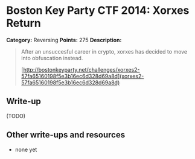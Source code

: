 # Boston Key Party CTF 2014: Xorxes Return

**Category:** Reversing
**Points:** 275
**Description:**

> After an unsuccesful career in crypto, xorxes has decided to move into obfuscation instead.
>
> [http://bostonkeyparty.net/challenges/xorxes2-57fa65160198f5e3b16ec6d328d69a8d](xorxes2-57fa65160198f5e3b16ec6d328d69a8d)

## Write-up

(TODO)

## Other write-ups and resources

* none yet
